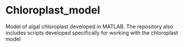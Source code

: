 # Chloroplast_model
Model of algal chloroplast developed in MATLAB. The repository also includes scripts developed specifically for working with the chloroplast model
